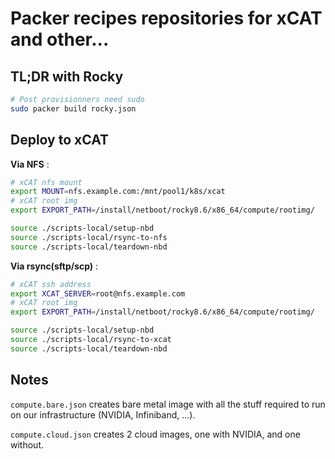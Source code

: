 # Packer recipes repositories for xCAT and other...

## TL;DR with Rocky

```sh
# Post provisionners need sudo
sudo packer build rocky.json
```

## Deploy to xCAT

**Via NFS** :

```bash
# xCAT nfs mount
export MOUNT=nfs.example.com:/mnt/pool1/k8s/xcat
# xCAT root img
export EXPORT_PATH=/install/netboot/rocky8.6/x86_64/compute/rootimg/

source ./scripts-local/setup-nbd
source ./scripts-local/rsync-to-nfs
source ./scripts-local/teardown-nbd
```

**Via rsync(sftp/scp)** :

```bash
# xCAT ssh address
export XCAT_SERVER=root@nfs.example.com
# xCAT root img
export EXPORT_PATH=/install/netboot/rocky8.6/x86_64/compute/rootimg/

source ./scripts-local/setup-nbd
source ./scripts-local/rsync-to-xcat
source ./scripts-local/teardown-nbd
```

## Notes

`compute.bare.json` creates bare metal image with all the stuff required to run on our infrastructure (NVIDIA, Infiniband, ...).

`compute.cloud.json` creates 2 cloud images, one with NVIDIA, and one without.
